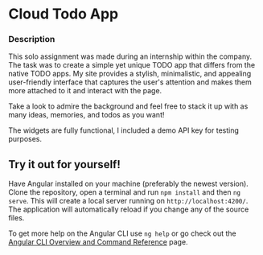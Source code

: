 # Cloud Todo App

### Description
This solo assignment was made during an internship within the company. The task was to create a simple yet unique TODO app that differs from the native TODO apps.
My site provides a stylish, minimalistic, and appealing user-friendly interface that captures the user's attention and makes them more attached to it and interact with the page.

Take a look to admire the background and feel free to stack it up with as many ideas, memories, and todos as you want!

The widgets are fully functional, I included a demo API key for testing purposes.


## Try it out for yourself!

Have Angular installed on your machine (preferably the newest version). Clone the repository, open a terminal and run `npm install` and then `ng serve`.
This will create a local server running on `http://localhost:4200/`. The application will automatically reload if you change any of the source files.


To get more help on the Angular CLI use `ng help` or go check out the [Angular CLI Overview and Command Reference](https://angular.io/cli) page.
